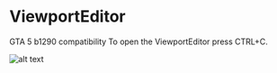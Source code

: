 # ViewportEditor

GTA 5 b1290 compatibility
To open the ViewportEditor press CTRL+C.

![alt text](https://i.imgur.com/SAem4UT.jpg)
